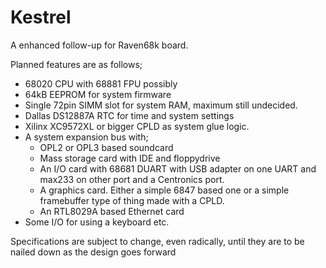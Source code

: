 # Kestrel
A enhanced follow-up for Raven68k board.

Planned features are as follows;
- 68020 CPU with 68881 FPU possibly
- 64kB EEPROM for system firmware
- Single 72pin SIMM slot for system RAM, maximum still undecided.
- Dallas DS12887A RTC for time and system settings
- Xilinx XC9572XL or bigger CPLD as system glue logic.
- A system expansion bus with;
  - OPL2 or OPL3 based soundcard
  - Mass storage card with IDE and floppydrive
  - An I/O card with 68681 DUART with USB adapter on one UART and max233 on other port and a Centronics port.
  - A graphics card. Either a simple 6847 based one or a simple framebuffer type of thing made with a CPLD.
  - An RTL8029A based Ethernet card
- Some I/O for using a keyboard etc. 

Specifications are subject to change, even radically, until they are to be nailed down as the design goes forward

